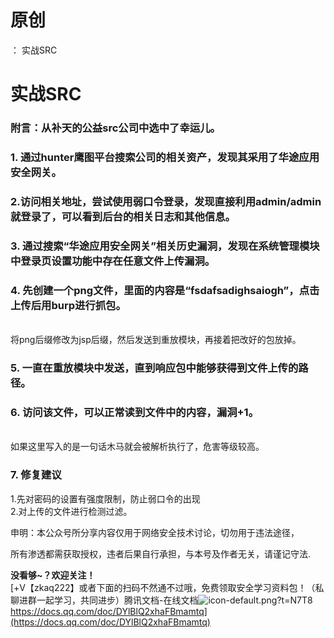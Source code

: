 # 原创
：  实战SRC

# 实战SRC

### 附言：从补天的公益src公司中选中了幸运儿。

### 1. 通过hunter鹰图平台搜索公司的相关资产，发现其采用了华途应用安全网关。

### 2.访问相关地址，尝试使用弱口令登录，发现直接利用admin/admin就登录了，可以看到后台的相关日志和其他信息。

### 3. 通过搜索“华途应用安全网关”相关历史漏洞，发现在系统管理模块中登录页设置功能中存在任意文件上传漏洞。

### 4. 先创建一个png文件，里面的内容是“fsdafsadighsaiogh”，点击上传后用burp进行抓包。

<br/> 将png后缀修改为jsp后缀，然后发送到重放模块，再接着把改好的包放掉。

### 5. 一直在重放模块中发送，直到响应包中能够获得到文件上传的路径。

### 6. 访问该文件，可以正常读到文件中的内容，漏洞+1。

<br/> 如果这里写入的是一句话木马就会被解析执行了，危害等级较高。

### 7. 修复建议

1.先对密码的设置有强度限制，防止弱口令的出现<br/> 2.对上传的文件进行检测过滤。

申明：本公众号所分享内容仅用于网络安全技术讨论，切勿用于违法途径，

所有渗透都需获取授权，违者后果自行承担，与本号及作者无关，请谨记守法.

**没看够~？欢迎关注！**<br/>[+V【zkaq222】或者下面的扫码不然通不过哦，免费领取安全学习资料包！（私聊进群一起学习，共同进步）腾讯文档-在线文档<img alt="icon-default.png?t=N7T8" src="https://csdnimg.cn/release/blog_editor_html/release2.3.6/ckeditor/plugins/CsdnLink/icons/icon-default.png?t=N7T8"/>https://docs.qq.com/doc/DYlBlQ2xhaFBmamtq](https://docs.qq.com/doc/DYlBlQ2xhaFBmamtq)
